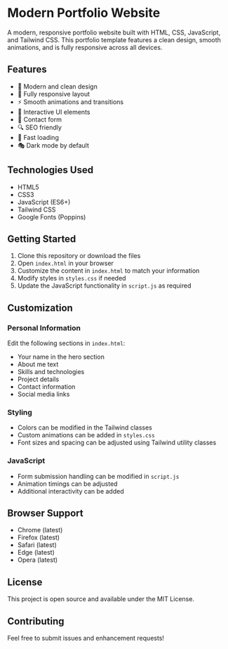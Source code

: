 # Modern Portfolio Website

A modern, responsive portfolio website built with HTML, CSS, JavaScript, and Tailwind CSS. This portfolio template features a clean design, smooth animations, and is fully responsive across all devices.

## Features

- 🎨 Modern and clean design
- 📱 Fully responsive layout
- ⚡ Smooth animations and transitions
- 🎯 Interactive UI elements
- 📝 Contact form
- 🔍 SEO friendly
- 🚀 Fast loading
- 🎭 Dark mode by default

## Technologies Used

- HTML5
- CSS3
- JavaScript (ES6+)
- Tailwind CSS
- Google Fonts (Poppins)

## Getting Started

1. Clone this repository or download the files
2. Open `index.html` in your browser
3. Customize the content in `index.html` to match your information
4. Modify styles in `styles.css` if needed
5. Update the JavaScript functionality in `script.js` as required

## Customization

### Personal Information
Edit the following sections in `index.html`:
- Your name in the hero section
- About me text
- Skills and technologies
- Project details
- Contact information
- Social media links

### Styling
- Colors can be modified in the Tailwind classes
- Custom animations can be added in `styles.css`
- Font sizes and spacing can be adjusted using Tailwind utility classes

### JavaScript
- Form submission handling can be modified in `script.js`
- Animation timings can be adjusted
- Additional interactivity can be added

## Browser Support

- Chrome (latest)
- Firefox (latest)
- Safari (latest)
- Edge (latest)
- Opera (latest)

## License

This project is open source and available under the MIT License.

## Contributing

Feel free to submit issues and enhancement requests! 